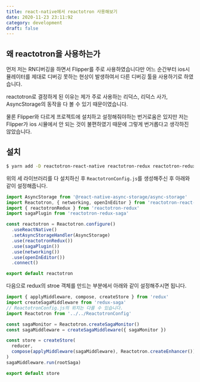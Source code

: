 ```yaml
---
title: react-native에서 reactotron 사용해보기
date: 2020-11-23 23:11:92
category: development
draft: false
---
```


## 왜 reactotron을 사용하는가

먼저 저는 RN디버깅을 하면서 Flipper를 주로 사용하였습니다만
어느 순간부터 ios시뮬레이터를 제대로 디버깅 못하는 현상이 발생하여서 다른 디버깅 툴을 사용하기로 하였습니다.

reactotron로 결정하게 된 이유는 제가 주로 사용하는 리덕스, 리덕스 사가, AsyncStorage의 동작을 다 볼 수 있기 때문이였습니다.

물론 Flipper와 다르게 프로젝트에 설치하고 설정해줘야하는 번거로움은 있지만 저는 Flipper가 ios 시뮬에서 안 되는 것이 불편하였기 때문에 그렇게 번거롭다고 생각하진 않았습니다.

## 설치

```bash
$ yarn add -D reactotron-react-native reactotron-redux reactotron-redux-saga
```

위의 세 라이브러리를 다 설치하신 후 `ReactotronConfig.js`를 생성해주신 후 아래와 같이 설정해줍니다.

```js
import AsyncStorage from '@react-native-async-storage/async-storage'
import Reactotron, { networking, openInEditor } from 'reactotron-react-native'
import { reactotronRedux } from 'reactotron-redux'
import sagaPlugin from 'reactotron-redux-saga'

const reactotron = Reactotron.configure()
  .useReactNative()
  .setAsyncStorageHandler(AsyncStorage)
  .use(reactotronRedux())
  .use(sagaPlugin())
  .use(networking())
  .use(openInEditor())
  .connect()

export default reactotron
```

다음으로 redux의 stroe 객체를 만드는 부분에서 아래와 같이 설정해주시면 됩니다.

```js
import { applyMiddleware, compose, createStore } from 'redux'
import createSagaMiddleware from 'redux-saga'
// ReactotronConfig.js의 위치는 다를 수 있습니다.
import Reactotron from '../../ReactotronConfig'

const sagaMonitor = Reactotron.createSagaMonitor()
const sagaMiddleware = createSagaMiddleware({ sagaMonitor })

const store = createStore(
  reducer,
  compose(applyMiddleware(sagaMiddleware), Reactotron.createEnhancer())
)
sagaMiddleware.run(rootSaga)

export default store
```
